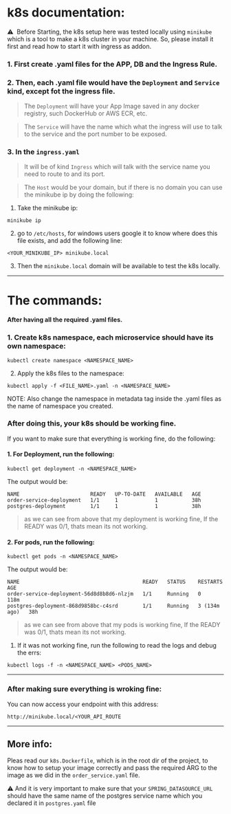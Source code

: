 # k8s documentation:

⚠️ ️ Before Starting, the k8s setup here was tested locally using `minikube` which is a tool to make a k8s cluster in your machine. So, please install it first and read how to start it with ingress as addon.

### 1. First create .yaml files for the APP, DB and the Ingress Rule.

### 2. Then, each .yaml file would have the `Deployment` and `Service` kind, except fot the ingress file.

> The `Deployment` will have your App Image saved in any docker registry, such DockerHub or AWS ECR, etc.

> The `Service` will have the name which what the ingress will use to talk to the service and the port number to be exposed.

### 3. In the `ingress.yaml`

> It will be of kind `Ingress` which will talk with the service name you
> need to route to and its port.

> The `Host` would be your domain, but if there is no domain you can use the minikube ip by doing the following:

1. Take the minikube ip:

```
minikube ip
```

2. go to `/etc/hosts`, for windows users google it to know where does this file exists, and add the following line:

```
<YOUR_MINIKUBE_IP> minikube.local
```

3. Then the `minikube.local` domain will be available to test the k8s locally.

---

# The commands:

#### After having all the required .yaml files.

### 1. Create k8s namespace, each microservice should have its own namespace:

```
kubectl create namespace <NAMESPACE_NAME>
```

2. Apply the k8s files to the namespace:

```
kubectl apply -f <FILE_NAME>.yaml -n <NAMESPACE_NAME>
```

NOTE: Also change the namespace in metadata tag inside the .yaml files as the name of namespace you created.

### After doing this, your k8s should be working fine.

If you want to make sure that everything is working fine, do the following:

#### 1. For Deployment, run the following:

```
kubectl get deployment -n <NAMESPACE_NAME>
```

The output would be:

```
NAME                       READY   UP-TO-DATE   AVAILABLE   AGE
order-service-deployment   1/1     1            1           38h
postgres-deployment        1/1     1            1           38h
```

> as we can see from above that my deployment is working fine,
> If the READY was 0/1, thats mean its not working.

#### 2. For pods, run the following:

```
kubectl get pods -n <NAMESPACE_NAME>
```

The output would be:

```
NAME                                        READY   STATUS    RESTARTS       AGE
order-service-deployment-56d8d8b8d6-nlzjm   1/1     Running   0              118m
postgres-deployment-868d9858bc-c4srd        1/1     Running   3 (134m ago)   38h
```

> as we can see from above that my pods is working fine,
> If the READY was 0/1, thats mean its not working.

1. If it was not working fine, run the following to read the logs and debug the errs:

```
kubectl logs -f -n <NAMESPACE_NAME> <PODS_NAME>
```

---

### After making sure everything is wroking fine:

You can now access your endpoint with this address:

```
http://minikube.local/<YOUR_API_ROUTE
```

---

## More info:

Pleas read our `k8s.Dockerfile`, which is in the root dir of the project, to know how to setup your image correctly and pass the required ARG to the image as we did in the `order_service.yaml` file.

⚠️ And it is very important to make sure that your `SPRING_DATASOURCE_URL` should have the same name of the postgres service name which you declared it in `postgres.yaml` file
